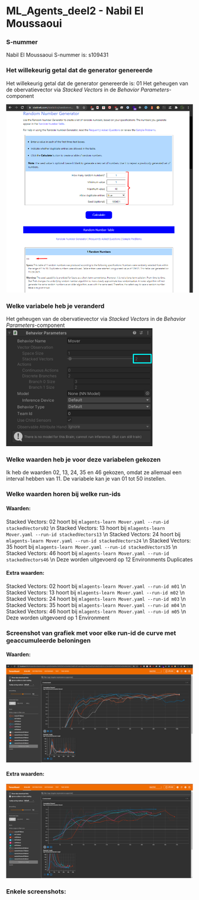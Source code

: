 # ML_Agents_deel2 - Nabil El Moussaoui

### S-nummer
Nabil El Moussaoui
S-nummer is: s109431

### Het willekeurig getal dat de generator genereerde
Het willekeurig getal dat de generator genereerde is: 01
Het geheugen van de obervatievector via _Stacked Vectors_ in de _Behavior Parameters_-component

![Random Number Generator](Images/01.png)

### Welke variabele heb je veranderd
Het geheugen van de obervatievector via _Stacked Vectors_ in de _Behavior Parameters_-component
![BehaviourParameters](Images/BehaviourParameters.png)

### Welke waarden heb je voor deze variabelen gekozen
Ik heb de waarden 02, 13, 24, 35 en 46 gekozen, omdat ze allemaal een interval hebben van 11.
De variabele kan je van 01 tot 50 instellen.

### Welke waarden horen bij welke run-ids
#### Waarden:
Stacked Vectors: 02 hoort bij `mlagents-learn Mover.yaml --run-id stackedVectors02` \n
Stacked Vectors: 13 hoort bij `mlagents-learn Mover.yaml --run-id stackedVectors13` \n
Stacked Vectors: 24 hoort bij `mlagents-learn Mover.yaml --run-id stackedVectors24` \n
Stacked Vectors: 35 hoort bij `mlagents-learn Mover.yaml --run-id stackedVectors35` \n
Stacked Vectors: 46 hoort bij `mlagents-learn Mover.yaml --run-id stackedVectors46` \n
Deze worden uitgevoerd op 12 Environments Duplicates

#### Extra waarden:
Stacked Vectors: 02 hoort bij `mlagents-learn Mover.yaml --run-id m01` \n
Stacked Vectors: 13 hoort bij `mlagents-learn Mover.yaml --run-id m02` \n
Stacked Vectors: 24 hoort bij `mlagents-learn Mover.yaml --run-id m03` \n
Stacked Vectors: 35 hoort bij `mlagents-learn Mover.yaml --run-id m04` \n
Stacked Vectors: 46 hoort bij `mlagents-learn Mover.yaml --run-id m05` \n
Deze worden uitgevoerd op 1 Environment

### Screenshot van grafiek met voor elke run-id de curve met geaccumuleerde beloningen
#### Waarden:
![12_Environments_StackedVectors_Graph](Images/12_Environments_StackedVectors_Graph.png)

#### Extra waarden:
![01_Environments_StackedVectors_Graph](Images/01_Environments_StackedVectors_Graph.png)

### Enkele screenshots:

